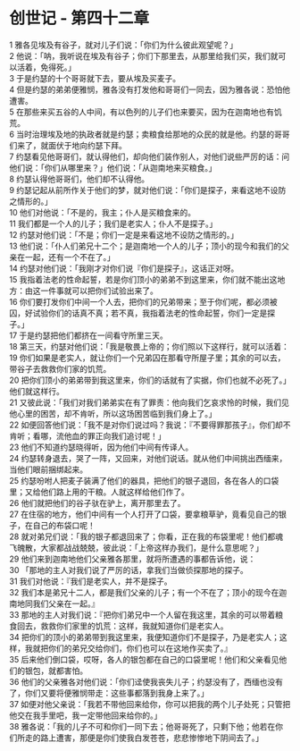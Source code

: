 # 创世记 - 第四十二章
  
 1 雅各见埃及有谷子，就对儿子们说：「你们为什么彼此观望呢？」  
 2 他说：「呐，我听说在埃及有谷子；你们下那里去，从那里给我们买，我们就可以活着，免得死。」  
 3 于是约瑟的十个哥哥就下去，要从埃及买麦子。  
 4 但是约瑟的弟弟便雅悯，雅各没有打发他和哥哥们一同去，因为雅各说：恐怕他遭害。  
 5 在那些来买五谷的人中间，有以色列的儿子们也来要买，因为在迦南地也有饥荒。  
 6 当时治理埃及地的执政者就是约瑟；卖粮食给那地的众民的就是他。约瑟的哥哥们来了，就面伏于地向约瑟下拜。  
 7 约瑟看见他哥哥们，就认得他们，却向他们装作别人，对他们说些严厉的话：问他们说：「你们从哪里来？」他们说：「从迦南地来买粮食。」  
 8 约瑟认得他哥哥们，他们却不认得他。  
 9 约瑟记起从前所作关于他们的梦，就对他们说：「你们是探子，来看这地不设防之情形的。」  
 10 他们对他说：「不是的，我主；仆人是买粮食来的。  
 11 我们都是一个人的儿子；我们是老实人；仆人不是探子。」  
 12 约瑟对他们说：「不是；你们一定是来看这地不设防之情形的。」  
 13 他们说：「仆人们弟兄十二个；是迦南地一个人的儿子；顶小的现今和我们的父亲在一起，还有一个不在了。」  
 14 约瑟对他们说：「我刚才对你们说『你们是探子』，这话正对呀。  
 15 我指着法老的性命起誓，若是你们顶小的弟弟不到这里来，你们就不能出这地方：由这一件事就可以把你们试验出来了。  
 16 你们要打发你们中间一个人去，把你们的兄弟带来；至于你们呢，都必须被囚，好试验你们的话真不真；若不真，我指着法老的性命起誓，你们一定是探子。」  
 17 于是约瑟把他们都挤在一间看守所里三天。  
 18 第三天，约瑟对他们说：「我是敬畏上帝的；你们照以下这样行，就可以活着：  
 19 你们如果是老实人，就让你们一个兄弟囚在那看守所屋子里；其余的可以去，带谷子去救救你们家的饥荒。  
 20 把你们顶小的弟弟带到我这里来，你们的话就有了实据，你们也就不必死了。」他们就这样行。  
 21 又彼此说：「我们对我们弟弟实在有了罪责：他向我们乞哀求怜的时候，我们见他心里的困苦，却不肯听，所以这场困苦临到我们身上了。」  
 22 如便回答他们说：「我不是对你们说过吗？我说：『不要得罪那孩子』，你们却不肯听；看哪，流他血的罪正向我们追讨呢！」  
 23 他们不知道约瑟晓得听，因为他们中间有传译人。  
 24 约瑟转身退去，哭了一阵，又回来，对他们说话。就从他们中间挑出西缅来，当他们眼前捆绑起来。  
 25 约瑟吩咐人把麦子装满了他们的器具，把他们的银子退回，各在各人的口袋里；又给他们路上用的干粮。人就这样给他们作了。  
 26 他们就把他们的谷子驮在驴上，离开那里去了。  
 27 在住宿的地方，他们中间有一个人打开了口袋，要拿粮草驴，竟看见自己的银子，在自己的布袋口呢！  
 28 就对弟兄们说：「我的银子都退回来了；你看，正在我的布袋里呢！他们都魂飞魄散，大家都战战兢兢，彼此说：「上帝这样办我们，是什么意思呢？」  
 29 他们来到迦南地他们父亲雅各那里，就将所遭遇的事都告诉他，说：  
 30 「那地的主人对我们说了严厉的话，拿我们当做侦探那地的探子。  
 31 我们对他说：『我们是老实人，并不是探子。  
 32 我们本是弟兄十二人，都是我们父亲的儿子；有一个不在了；顶小的现今在迦南地同我们父亲在一起。』  
 33 那地的主人对我们说：『把你们弟兄中一个人留在我这里，其余的可以带着粮食回去，救救你们家里的饥荒：这样，我就知道你们是老实人。  
 34 把你们的顶小的弟弟带到我这里来，我便知道你们不是探子，乃是老实人；这样，我就把你们的弟兄交给你们，你们也可以在这地作买卖了。』  
 35 后来他们倒口袋，哎呀，各人的银包都在自己的口袋里呢！他们和父亲看见他们的银包，就都害怕。  
 36 他们的父亲雅各对他们说：「你们迳使我丧失儿子；约瑟没有了，西缅也没有了，你们又要将便雅悯带走：这些事都落到我身上来了。」  
 37 如便对他父亲说：「我若不带他回来给你，你可以把我的两个儿子处死；只管把他交在我手里吧，我一定带他回来给你的。」  
 38 雅各说：「我的儿子不可和你们一同下去；他哥哥死了，只剩下他；他若在你们所走的路上遭害，那便是你们使我白发苍苍，悲悲惨惨地下阴间去了。」